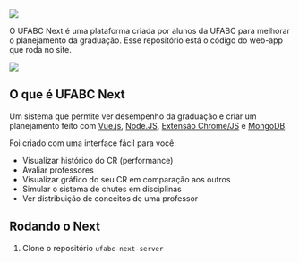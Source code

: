 <img src="https://github.com/ufabc-next/ufabc-next-web/blob/master/app/static/assets/images/cover.jpg" />

O UFABC Next é uma plataforma criada por alunos da UFABC para melhorar o planejamento da graduação. Esse repositório está o código do web-app que roda no site.

<img src="https://github.com/ufabc-next/ufabc-next-web/blob/master/app/static/assets/images/reviews.png" />

## O que é UFABC Next
Um sistema que permite ver desempenho da graduação e criar um planejamento feito com
[Vue.js](https://vuejs.org/), [Node.JS](https://nodejs.org), [Extensão Chrome/JS](https://developer.chrome.com/extensions) e [MongoDB](https://www.mongodb.com/).

Foi criado com uma interface fácil para você:
* Visualizar histórico do CR (performance)
* Avaliar professores
* Visualizar gráfico do seu CR em comparação aos outros
* Simular o sistema de chutes em disciplinas
* Ver distribuição de conceitos de uma professor

## Rodando o Next
1. Clone o repositório `ufabc-next-server`
